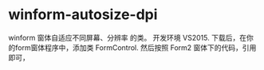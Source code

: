 # winform-autosize-dpi


winform 窗体自适应不同屏幕、分辨率 的类。
开发环境 VS2015.
下载后，在你的form窗体程序中，添加类 FormControl.
然后按照 Form2 窗体下的代码，引用即可，


